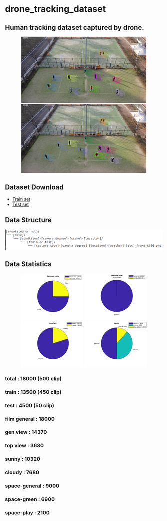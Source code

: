 # drone_tracking_dataset

## Human tracking dataset captured by drone.


<p align='center'>
    <img src="./config/doc/example1.png" alt="drawing" width="400" />
    <img src="./config/doc/example2.png" alt="drawing" width="400" />
</p>

## Dataset Download

- [Train set](http://www.naver.com)
- [Test set](http://www.google.com)


## Data Structure

<p align='center'>
    <img src="./config/doc/dir_structure.png" alt="drawing" width = "800"/>
</p>


## Data Statistics

<p align='center'>
    <img src="./config/doc/data_ratio.png" alt="drawing" width= "200"/>
    <img src="./config/doc/capture_ratio.png" alt="drawing" width = "200"/>
    <img src="./config/doc/weather_ratio.png" alt="drawing" width= "200"/>
    <img src="./config/doc/space_ratio.png" alt="drawing" width= "200"/>    
</p>


### total : 18000 (500 clip)
### train : 13500 (450 clip)
### test  : 4500  (50 clip)

### film general : 18000
### gen view : 14370 
### top view : 3630
### sunny : 10320
### cloudy : 7680
### space-general : 9000
### space-green : 6900
### space-play : 2100

